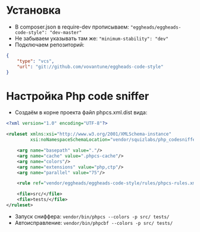 # Установка

- В composer.json в require-dev прописываем:
  `"eggheads/eggheads-code-style": "dev-master"`
- Не забываем указывать там же:
  `"minimum-stability": "dev"`
- Подключаем репозиторий:

```json
{
    "type": "vcs",
    "url": "git://github.com/vovantune/eggheads-code-style"
}
```

# Настройка Php code sniffer

- Создаём в корне проекта файл phpcs.xml.dist вида:

```xml
<?xml version="1.0" encoding="UTF-8"?>

<ruleset xmlns:xsi="http://www.w3.org/2001/XMLSchema-instance"
         xsi:noNamespaceSchemaLocation="vendor/squizlabs/php_codesniffer/phpcs.xsd">

    <arg name="basepath" value="."/>
    <arg name="cache" value=".phpcs-cache"/>
    <arg name="colors"/>
    <arg name="extensions" value="php,ctp"/>
    <arg name="parallel" value="75"/>

    <rule ref="vendor/eggheads/eggheads-code-style/rules/phpcs-rules.xml"/>

    <file>src/</file>
    <file>tests/</file>
</ruleset>
```

- Запуск сниффера:
  `vendor/bin/phpcs --colors -p src/ tests/`
- Автоисправление:
  `vendor/bin/phpcbf --colors -p src/ tests/`
